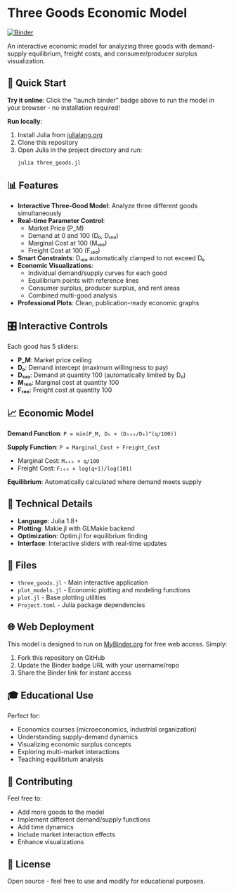 # Three Goods Economic Model

[![Binder](https://mybinder.org/badge_logo.svg)](https://mybinder.org/v2/gh/YOUR_USERNAME/YOUR_REPO_NAME/main?urlpath=lab/tree/three_goods.jl)

An interactive economic model for analyzing three goods with demand-supply equilibrium, freight costs, and consumer/producer surplus visualization.

## 🚀 Quick Start

**Try it online**: Click the "launch binder" badge above to run the model in your browser - no installation required!

**Run locally**:
1. Install Julia from [julialang.org](https://julialang.org/downloads/)
2. Clone this repository
3. Open Julia in the project directory and run:
   ```julia
   julia three_goods.jl
   ```

## 📊 Features

- **Interactive Three-Good Model**: Analyze three different goods simultaneously
- **Real-time Parameter Control**: 
  - Market Price (P_M)
  - Demand at 0 and 100 (D₀, D₁₀₀)
  - Marginal Cost at 100 (M₁₀₀)
  - Freight Cost at 100 (F₁₀₀)
- **Smart Constraints**: D₁₀₀ automatically clamped to not exceed D₀
- **Economic Visualizations**:
  - Individual demand/supply curves for each good
  - Equilibrium points with reference lines
  - Consumer surplus, producer surplus, and rent areas
  - Combined multi-good analysis
- **Professional Plots**: Clean, publication-ready economic graphs

## 🎛️ Interactive Controls

Each good has 5 sliders:
- **P_M**: Market price ceiling
- **D₀**: Demand intercept (maximum willingness to pay)
- **D₁₀₀**: Demand at quantity 100 (automatically limited by D₀)
- **M₁₀₀**: Marginal cost at quantity 100
- **F₁₀₀**: Freight cost at quantity 100

## 📈 Economic Model

**Demand Function**: `P = min(P_M, D₀ × (D₁₀₀/D₀)^(q/100))`

**Supply Function**: `P = Marginal_Cost + Freight_Cost`
- Marginal Cost: `M₁₀₀ × q/100`
- Freight Cost: `F₁₀₀ × log(q+1)/log(101)`

**Equilibrium**: Automatically calculated where demand meets supply

## 🔧 Technical Details

- **Language**: Julia 1.8+
- **Plotting**: Makie.jl with GLMakie backend
- **Optimization**: Optim.jl for equilibrium finding
- **Interface**: Interactive sliders with real-time updates

## 📁 Files

- `three_goods.jl` - Main interactive application
- `plot_models.jl` - Economic plotting and modeling functions  
- `plot.jl` - Base plotting utilities
- `Project.toml` - Julia package dependencies

## 🌐 Web Deployment

This model is designed to run on [MyBinder.org](https://mybinder.org) for free web access. Simply:

1. Fork this repository on GitHub
2. Update the Binder badge URL with your username/repo
3. Share the Binder link for instant access

## 🎓 Educational Use

Perfect for:
- Economics courses (microeconomics, industrial organization)
- Understanding supply-demand dynamics
- Visualizing economic surplus concepts
- Exploring multi-market interactions
- Teaching equilibrium analysis

## 🤝 Contributing

Feel free to:
- Add more goods to the model
- Implement different demand/supply functions
- Add time dynamics
- Include market interaction effects
- Enhance visualizations

## 📄 License

Open source - feel free to use and modify for educational purposes.